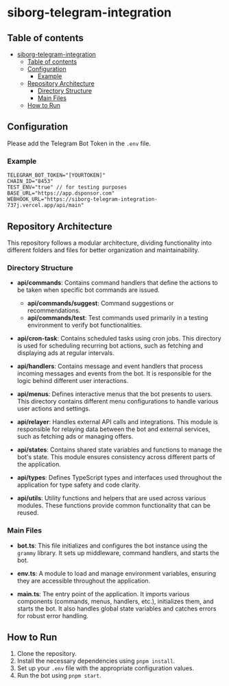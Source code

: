 # siborg-telegram-integration

## Table of contents

<!-- TOC -->

- [siborg-telegram-integration](#siborg-telegram-integration)
  - [Table of contents](#table-of-contents)
  - [Configuration](#configuration)
    - [Example](#example)
  - [Repository Architecture](#repository-architecture)
    - [Directory Structure](#directory-structure)
    - [Main Files](#main-files)
  - [How to Run](#how-to-run)

## Configuration

Please add the Telegram Bot Token in the `.env` file.

### Example

```env
TELEGRAM_BOT_TOKEN="[YOURTOKEN]"
CHAIN_ID="8453"
TEST_ENV="true" // for testing purposes
BASE_URL="https://app.dsponsor.com"
WEBHOOK_URL="https://siborg-telegram-integration-737j.vercel.app/api/main"
```

## Repository Architecture

This repository follows a modular architecture, dividing functionality into different folders and files for better organization and maintainability.

### Directory Structure

- **api/commands**: Contains command handlers that define the actions to be taken when specific bot commands are issued.

  - **api/commands/suggest**: Command suggestions or recommendations.
  - **api/commands/test**: Test commands used primarily in a testing environment to verify bot functionalities.

- **api/cron-task**: Contains scheduled tasks using cron jobs. This directory is used for scheduling recurring bot actions, such as fetching and displaying ads at regular intervals.

- **api/handlers**: Contains message and event handlers that process incoming messages and events from the bot. It is responsible for the logic behind different user interactions.

- **api/menus**: Defines interactive menus that the bot presents to users. This directory contains different menu configurations to handle various user actions and settings.

- **api/relayer**: Handles external API calls and integrations. This module is responsible for relaying data between the bot and external services, such as fetching ads or managing offers.

- **api/states**: Contains shared state variables and functions to manage the bot's state. This module ensures consistency across different parts of the application.

- **api/types**: Defines TypeScript types and interfaces used throughout the application for type safety and code clarity.

- **api/utils**: Utility functions and helpers that are used across various modules. These functions provide common functionality that can be reused.

### Main Files

- **bot.ts**: This file initializes and configures the bot instance using the `grammy` library. It sets up middleware, command handlers, and starts the bot.

- **env.ts**: A module to load and manage environment variables, ensuring they are accessible throughout the application.

- **main.ts**: The entry point of the application. It imports various components (commands, menus, handlers, etc.), initializes them, and starts the bot. It also handles global state variables and catches errors for robust error handling.

## How to Run

1. Clone the repository.
2. Install the necessary dependencies using `pnpm install`.
3. Set up your `.env` file with the appropriate configuration values.
4. Run the bot using `pnpm start`.
